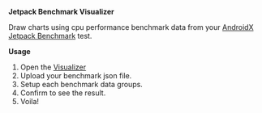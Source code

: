 <b>Jetpack Benchmark Visualizer</b>

Draw charts using cpu performance benchmark data from your <a href="https://developer.android.com/studio/profile/benchmark">AndroidX Jetpack Benchmark</a> test.

<b>Usage</b>
1. Open the <a href="https://idiotx.github.io/jetpack-benchmark-visualizer/">Visualizer</a>
2. Upload your benchmark json file.
3. Setup each benchmark data groups.
4. Confirm to see the result.
5. Voila!
